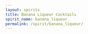 ```yaml
---
layout: spirits
title: Banana Liqueur Cocktails
spirit_name: banana_liqueur
permalink: /spirit/banana_liqueur/
---
```

